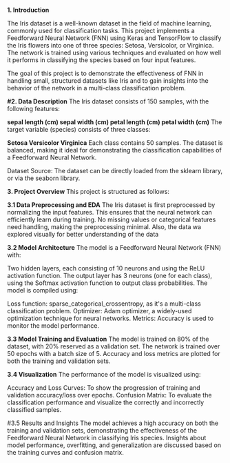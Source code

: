 **1. Introduction**

The Iris dataset is a well-known dataset in the field of machine learning, commonly used for classification tasks. This project implements a Feedforward Neural Network (FNN) using Keras and TensorFlow to classify the Iris flowers into one of three species: Setosa, Versicolor, or Virginica. The network is trained using various techniques and evaluated on how well it performs in classifying the species based on four input features.

The goal of this project is to demonstrate the effectiveness of FNN in handling small, structured datasets like Iris and to gain insights into the behavior of the network in a multi-class classification problem.

**#2. Data Description**
The Iris dataset consists of 150 samples, with the following features:

**sepal length (cm)
sepal width (cm)
petal length (cm)
petal width (cm)**
The target variable (species) consists of three classes:

**Setosa
Versicolor
Virginica**
Each class contains 50 samples. The dataset is balanced, making it ideal for demonstrating the classification capabilities of a Feedforward Neural Network.

Dataset Source: The dataset can be directly loaded from the sklearn library, or via the seaborn library.

**3. Project Overview**
This project is structured as follows:

**3.1 Data Preprocessing and EDA**
The Iris dataset is first preprocessed by normalizing the input features. This ensures that the neural network can efficiently learn during training. No missing values or categorical features need handling, making the preprocessing minimal. Also, the data wa explored visually for better understanding of the data

**3.2 Model Architecture**
The model is a Feedforward Neural Network (FNN) with:

Two hidden layers, each consisting of 10 neurons and using the ReLU activation function.
The output layer has 3 neurons (one for each class), using the Softmax activation function to output class probabilities.
The model is compiled using:

Loss function: sparse_categorical_crossentropy, as it's a multi-class classification problem.
Optimizer: Adam optimizer, a widely-used optimization technique for neural networks.
Metrics: Accuracy is used to monitor the model performance.

**3.3 Model Training and Evaluation**
The model is trained on 80% of the dataset, with 20% reserved as a validation set. The network is trained over 50 epochs with a batch size of 5. Accuracy and loss metrics are plotted for both the training and validation sets.

**3.4 Visualization**
The performance of the model is visualized using:

Accuracy and Loss Curves: To show the progression of training and validation accuracy/loss over epochs.
Confusion Matrix: To evaluate the classification performance and visualize the correctly and incorrectly classified samples.

#3.5 Results and Insights
The model achieves a high accuracy on both the training and validation sets, demonstrating the effectiveness of the Feedforward Neural Network in classifying Iris species. Insights about model performance, overfitting, and generalization are discussed based on the training curves and confusion matrix.
